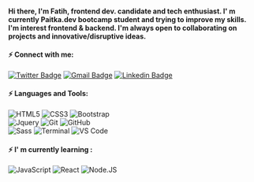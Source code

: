 #### Hi there, I'm Fatih, frontend dev. candidate and tech enthusiast. I' m currently Paitka.dev bootcamp student and trying to improve my skills. I'm interest frontend & backend. I'm always open to collaborating on projects and innovative/disruptive ideas.

#### ⚡️ Connect with me:

[![Twitter Badge](https://img.shields.io/badge/-fatih_bas-blue?style=plastic&logo=Twitter&logoColor=white&link=https://twitter.com/fatih_bas)](https://twitter.com/fatih_bas)
[![Gmail Badge](https://img.shields.io/badge/-fatihbas1@gmail.com-c14438?style=plastic&logo=Gmail&logoColor=white&link=mailto:fatihbas1@gmail.com)](mailto:fatihbas1@gmail.com)
[![Linkedin Badge](https://img.shields.io/badge/-fatih_bas-blue?style=plastic&logo=Linkedin&logoColor=white&link=https://www.linkedin.com/in/fatih-bas)](https://www.linkedin.com/in/fatih-bas)


#### ⚡️ Languages and Tools:

![HTML5](https://img.shields.io/badge/-HTML5-orange?style=plastic&logo=html5&logoColor=white)
![CSS3](https://img.shields.io/badge/-CSS3-1572B6?style=plastic&logo=css3)
![Bootstrap](https://img.shields.io/badge/-Bootstrap-red?style=plastic&logo=bootstrap)<br>
![Jquery](https://img.shields.io/badge/-jquery-9cf?style=plastic&logo=jquery)
![Git](https://img.shields.io/badge/-Git-black?style=plastic&logo=git)
![GitHub](https://img.shields.io/badge/-GitHub-purple?style=plastic&logo=github)<br>
![Sass](https://img.shields.io/badge/-Sass-pink?style=plastic&logo=sass)
![Terminal](https://img.shields.io/badge/-Terminal-black?style=plastic&logo=Terminal)
![VS Code](https://img.shields.io/badge/-VS%20Code-yellowgreen?style=plastic&logo=visual-studio-code)
  
  
#### ⚡️ I' m currently learning :   
![JavaScript](https://img.shields.io/badge/-JavaScript-yellow?style=plastic&logo=javascript)
![React](https://img.shields.io/badge/-React-3b2e5a?style=plastic&logo=react)
![Node.JS](https://img.shields.io/badge/-Node.JS-green?style=plastic&logo=Node.js)






<!-- Here are some ideas to get you started:


- 🌱 I’m currently learning React
- 👯 I’m looking to collaborate on ...
- 🤔 I’m looking for help with ...
- 📫 How to reach me: 
- 😄 Pronouns: ...
- ⚡ Fun fact: ...
--->
